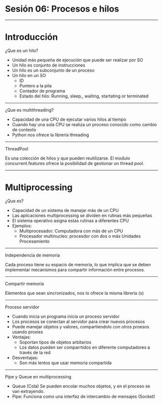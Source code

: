 # Sesión 06: Procesos e hilos

---

# Introducción

¿Que es un hilo?

- Unidad más pequeña de ejecución que puede ser realizar por SO
- Un hilo es conjunto de instrucciones
- Un hilo es un subconjunto de un proceso
- Un hilo en un SO
    - ID
    - Puntero a la pila
    - Contador de programa
    - Estado del hilo: Running, sleep,, waiting, startating or terminated

---

¿Que es multithreading?

- Capacidad de una CPU de ejecutar varios hilos al tiempo
- Cuando hay una sola CPU se realiza un proceso conocido como cambio de contexto
- Python nos ofrece la librería threading

---

ThreadPool

Es una colección de hilos y que pueden reutilizarse. El modulo concurrent.features ofrece la posibilidad de gestionar un thread pool.

---

# Multiprocessing

¿Que es?

- Capacidad de un sistema de manejar más de un CPU
- Las aplicaciones multiprocessing se dividen en rutinas más pequeñas
- El sistema operativo asigna estas rutinas a diferentes CPU
- Ejemplos:
    - Multiprocesador: Computadora con más de un CPU
    - Procesador multinucleo: procesdor con dos o más Unidades Procesamiento

---

Independencia de memoria

Cada proceso tiene su espacio de memoria, lo que implica que se deben implementar mecanismos para compartir información entre procesos.

---

Compartir memoria

Elementos que sean sincronizados, nos lo ofrece la misma librería (s)

---

Proceso servidor

- Cuando inicia un programa inicia un proceso servidor
- Los procesos se conectan al servidor para crear nuevos procesos
- Puede manejar objetos y valores, compartiendolo con otros proesos usando proxies
- Ventajas:
    - Soportan tipos de objetos arbitarios
    - Los datos pueden ser comparrtidos en diferente computadores a través de la red
- Desventajas:
    - Son más lentos que usar memoria compartida

---

Pipe y Queue en multiprocessing

- Queue (Cola) Se pueden encolar muchos objetos, y en el proceso se van extrayendo.
- Pipe: Funciona como una interfaz de intercambio de mensajes (Socket)